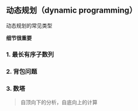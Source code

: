 ## 动态规划（dynamic programming）

动态规划的常见类型

**细节很重要**

### 1. 最长有序子数列

### 2. 背包问题

### 3. 数塔

> 自顶向下的分析，自底向上的计算
